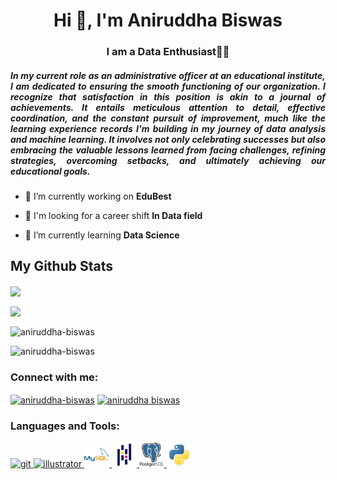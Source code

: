 <h1 align="center">Hi 👋, I'm Aniruddha Biswas</h1>
<h3 align="center">I am a Data Enthusiast👨‍💻</h3>

<h5 align="justify">In my current role as an administrative officer at an educational institute, I am dedicated to ensuring the smooth functioning of our organization. I recognize that satisfaction in this position is akin to a journal of achievements. It entails meticulous attention to detail, effective coordination, and the constant pursuit of improvement, much like the learning experience records I'm building in my journey of data analysis and machine learning. It involves not only celebrating successes but also embracing the valuable lessons learned from facing challenges, refining strategies, overcoming setbacks, and ultimately achieving our educational goals.</h5>



- 🔭 I’m currently working on **EduBest**

- 👯 I'm looking for a career shift **In Data field**

- 🌱 I’m currently learning **Data Science**





## My Github Stats

<p><img align="center" src=https://github-readme-stats.vercel.app/api?username=ANIRUDDHA-BISWAS /></p>

<p><img align="center" src=https://github-readme-streak-stats.herokuapp.com/?user=ANIRUDDHA-BISWAS /></p>

<p><img align="center" src="https://github-readme-stats.vercel.app/api/top-langs?username=aniruddha-biswas&show_icons=true&locale=en&layout=compact" alt="aniruddha-biswas" /></p>


<p align="left"> <img src="https://komarev.com/ghpvc/?username=aniruddha-biswas&label=Profile%20views&color=0e75b6&style=flat" alt="aniruddha-biswas" /> </p>


<h3 align="left">Connect with me:</h3>
<p align="left">
<a href="https://linkedin.com/in/aniruddha-biswas" target="blank"><img align="center" src="https://raw.githubusercontent.com/rahuldkjain/github-profile-readme-generator/master/src/images/icons/Social/linked-in-alt.svg" alt="aniruddha-biswas" height="30" width="40" /></a>
<a href="https://www.hackerrank.com/aniruddha biswas" target="blank"><img align="center" src="https://raw.githubusercontent.com/rahuldkjain/github-profile-readme-generator/master/src/images/icons/Social/hackerrank.svg" alt="aniruddha biswas" height="30" width="40" /></a>
</p>

<h3 align="left">Languages and Tools:</h3>
<p align="left"> <a href="https://git-scm.com/" target="_blank" rel="noreferrer"> <img src="https://www.vectorlogo.zone/logos/git-scm/git-scm-icon.svg" alt="git" width="40" height="40"/> </a> <a href="https://www.adobe.com/in/products/illustrator.html" target="_blank" rel="noreferrer"> <img src="https://www.vectorlogo.zone/logos/adobe_illustrator/adobe_illustrator-icon.svg" alt="illustrator" width="40" height="40"/> </a> <a href="https://www.mysql.com/" target="_blank" rel="noreferrer"> <img src="https://raw.githubusercontent.com/devicons/devicon/master/icons/mysql/mysql-original-wordmark.svg" alt="mysql" width="40" height="40"/> </a> <a href="https://pandas.pydata.org/" target="_blank" rel="noreferrer"> <img src="https://raw.githubusercontent.com/devicons/devicon/2ae2a900d2f041da66e950e4d48052658d850630/icons/pandas/pandas-original.svg" alt="pandas" width="40" height="40"/> </a> <a href="https://www.photoshop.com/en" target="_blank" rel="noreferrer"> <img src="https://raw.githubusercontent.com/devicons/devicon/master/icons/postgresql/postgresql-original-wordmark.svg" alt="postgresql" width="40" height="40"/> </a> <a href="https://www.python.org" target="_blank" rel="noreferrer"> <img src="https://raw.githubusercontent.com/devicons/devicon/master/icons/python/python-original.svg" alt="python" width="40" height="40"/> </a> </p>



